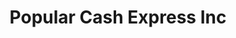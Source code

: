 ---
title: Popular Cash Express Inc
slug: popular-cash-express-inc
updated-on: '2024-05-30T13:44:31.749Z'
created-on: '2024-05-30T13:41:46.671Z'
published-on: '2024-05-30T13:54:32.469Z'
f_city-state-2:
- cms/city/burbank-ca.md
- cms/city/redlands-ca.md
- cms/city/sunrise-fl.md
- cms/city/hialeah-fl.md
- cms/city/san-ysidro-ca.md
- cms/city/van-nuys-ca.md
- cms/city/san-pedro-ca.md
- cms/city/pembroke-pines-fl.md
- cms/city/opa-locka-fl.md
- cms/city/fort-lauderdale-fl.md
- cms/city/miami-beach-fl.md
f_locations:
- cms/payday-loan/popular-cash-express-inc-24521.md
- cms/payday-loan/popular-cash-express-inc-24522.md
- cms/payday-loan/popular-cash-express-inc-24523.md
- cms/payday-loan/popular-cash-express-inc-24524.md
- cms/payday-loan/popular-cash-express-inc-24525.md
- cms/payday-loan/popular-cash-express-inc-24526.md
- cms/payday-loan/popular-cash-express-inc-24527.md
- cms/payday-loan/popular-cash-express-inc-24528.md
- cms/payday-loan/popular-cash-express-inc-24529.md
- cms/payday-loan/popular-cash-express-inc-24530.md
- cms/payday-loan/popular-cash-express-inc-24531.md
- cms/payday-loan/popular-cash-express-inc-24532.md
- cms/payday-loan/popular-cash-express-inc-24533.md
- cms/payday-loan/popular-cash-express-inc-24534.md
- cms/payday-loan/popular-cash-express-inc-24535.md
- cms/payday-loan/popular-cash-express-inc-24536.md
- cms/payday-loan/popular-cash-express-inc-24537.md
f_states:
- cms/state/california.md
- cms/state/florida.md
layout: '[company].html'
tags: company
---